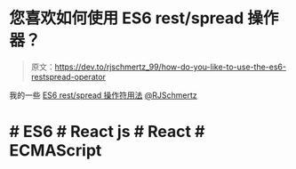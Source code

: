 # 您喜欢如何使用 ES6 rest/spread 操作器？

> 原文：<https://dev.to/rjschmertz_99/how-do-you-like-to-use-the-es6-restspread-operator>

我的一些 [ES6 rest/spread 操作符用法](http://www.smartdevnow.com/2017/06/02/es6-restspread-operator-usage/)
[@RJSchmertz](https://twitter.com/RJSchmertz)

# # ES6 # React js # React # ECMAScript